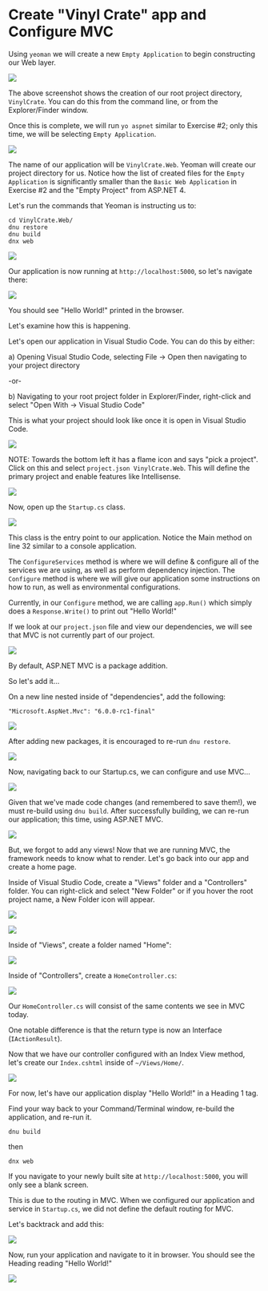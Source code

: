 # Create "Vinyl Crate" app and Configure MVC

Using `yeoman` we will create a new `Empty Application` to begin constructing our Web layer.

![](./vinyl-crate-yeoman.png)

The above screenshot shows the creation of our root project directory, `VinylCrate`. You can do this from the command line, or from the Explorer/Finder window.

Once this is complete, we will run `yo aspnet` similar to Exercise #2; only this time, we will be selecting `Empty Application`.

![](./vinyl-crate-web.png)

The name of our application will be `VinylCrate.Web`. Yeoman will create our project directory for us. Notice how the list of created files for the `Empty Application` is significantly smaller than the `Basic Web Application` in Exercise #2 and the "Empty Project" from ASP.NET 4.

Let's run the commands that Yeoman is instructing us to:

```
cd VinylCrate.Web/
dnu restore
dnu build
dnx web
```

![](./vinyl-crate-dnxweb-1.png)

Our application is now running at `http://localhost:5000`, so let's navigate there:

![](./localhost-hello-world.png)

You should see "Hello World!" printed in the browser.

Let's examine how this is happening.

Let's open our application in Visual Studio Code. You can do this by either:

a) Opening Visual Studio Code, selecting File -> Open then navigating to your project directory

-or-

b) Navigating to your root project folder in Explorer/Finder, right-click and select "Open With -> Visual Studio Code"

This is what your project should look like once it is open in Visual Studio Code.

![](./vinyl-crate-visual-studio-code.png)

NOTE: Towards the bottom left it has a flame icon and says "pick a project". Click on this and select `project.json VinylCrate.Web`. This will define the primary project and enable features like Intellisense.

![](./vscode-pick-project.png)

Now, open up the `Startup.cs` class.

![](./vinyl-crate-startup.png)

This class is the entry point to our application. Notice the Main method on line 32 similar to a console application.

The `ConfigureServices` method is where we will define & configure all of the services we are using, as well as perform dependency injection.
The `Configure` method is where we will give our application some instructions on how to run, as well as environmental configurations.

Currently, in our `Configure` method, we are calling `app.Run()` which simply does a `Response.Write()` to print out "Hello World!"

If we look at our `project.json` file and view our dependencies, we will see that MVC is not currently part of our project.

![](./vc-project-json.png)

By default, ASP.NET MVC is a package addition.

So let's add it...

On a new line nested inside of "dependencies", add the following:

```
"Microsoft.AspNet.Mvc": "6.0.0-rc1-final"
```

![](./vc-add-mvc.png)

After adding new packages, it is encouraged to re-run `dnu restore`.

![](./vc-dnu-restore.png)

Now, navigating back to our Startup.cs, we can configure and use MVC...

![](./vc-startup-mvc.png)

Given that we've made code changes (and remembered to save them!), we must re-build using `dnu build`.
After successfully building, we can re-run our application; this time, using ASP.NET MVC.

![](./vc-mvc-build-run.png)

But, we forgot to add any views! Now that we are running MVC, the framework needs to know what to render. Let's go back into our app and create a home page.

Inside of Visual Studio Code, create a "Views" folder and a "Controllers" folder. You can right-click and select "New Folder" or if you hover the root project name, a New Folder icon will appear.

![](./vs-code-new-folder.png)

![](./vc-views-controllers.png)

Inside of "Views", create a folder named "Home":

![](./vc-views-home.png)

Inside of "Controllers", create a `HomeController.cs`:

![](./vc-home-controller.png)

Our `HomeController.cs` will consist of the same contents we see in MVC today.

One notable difference is that the return type is now an Interface (`IActionResult`).

Now that we have our controller configured with an Index View method, let's create our `Index.cshtml` inside of `~/Views/Home/`.

![](./vc-hello-world-view.png)

For now, let's have our application display "Hello World!" in a Heading 1 tag.

Find your way back to your Command/Terminal window, re-build the application, and re-run it.

```
dnu build
```
then
```
dnx web
```

If you navigate to your newly built site at `http://localhost:5000`, you will only see a blank screen.

This is due to the routing in MVC. When we configured our application and service in `Startup.cs`, we did not define the default routing for MVC.

Let's backtrack and add this:

![](./vc-default-route.png)

Now, run your application and navigate to it in browser. You should see the Heading reading "Hello World!"

![](./vc-hello-world-browser.png)